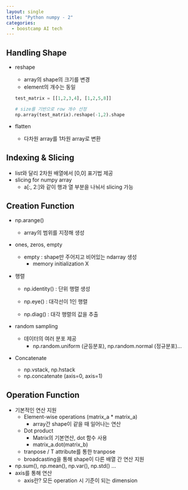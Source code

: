```yaml
---
layout: single
title: "Python numpy - 2"
categories:
  - boostcamp AI tech
---
```


## Handling Shape

- reshape

  - array의 shape의 크기를 변경
  - element의 개수는 동일

  ```python
  test_matrix = [[1,2,3,4], [1,2,5,8]]
  
  # size를 기반으로 row 개수 선정
  np.array(test_matrix).reshape(-1,2).shape
  ```

- flatten

  - 다차원 array를 1차원 array로 변환

## Indexing & Slicing

- list와 달리 2차원 배열에서 [0,0] 표기법 제공
- slicing for numpy array
  - a[:, 2:]와 같이 행과 열 부분을 나눠서 slicing 가능

## Creation Function

- np.arange()

  - array의 범위를 지정해 생성

- ones, zeros, empty

  - empty : shape만 주어지고 비어있는 ndarray 생성
    - memory initialization X

- 행렬

  - np.identity() : 단위 행렬 생성

  - np.eye() : 대각선이 1인 행렬
  - np.diag() : 대각 행렬의 값을 추출

- random sampling

  - 데이터의 여러 분포 제공
    - np.random.uniform (균등분포), np.random.normal (정규분포)...

- Concatenate

  - np.vstack, np.hstack
  - np.concatenate (axis=0, axis=1)

## Operation Function

- 기본적인 연산 지원
  - Element-wise operations (matrix_a * matrix_a)
    - array간 shape이 같을 때 일어나는 연산
  - Dot product
    - Matrix의 기본연산, dot 함수 사용
    - matrix_a.dot(matrix_b)
  - tranpose / T attribute를 통한 tranpose
  - broadcasting을 통해 shape이 다른 배열 간 연산 지원
- np.sum(), np.mean(), np.var(), np.std() ...
- axis를 통해 연산
  - axis란? 모든 operation 시 기준이 되는 dimension
